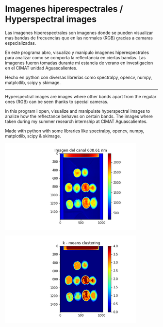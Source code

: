 # Imagenes hiperespectrales / Hyperspectral images 

Las imagenes hiperespectrales son imagenes donde se pueden visualizar mas bandas de frecuencias que en las normales (RGB) gracias a camaras especializadas. 

En este programa abro, visualizo y manipulo imagenes hiperespectrales para analizar como se comporta la reflectancia en ciertas bandas. Las imagenes fueron tomadas 
durante mi estancia de verano en investigacion en el CIMAT unidad Aguascalientes. 

Hecho en python con diversas librerias como spectralpy, opencv, numpy, matplotlib, scipy y skimage. 

---

Hyperspectral images are images where other bands apart from the regular ones (RGB) can be seen thanks to special cameras. 

In this program i open, visualize and manipulate hyperspectral images to analize how the reflectance behaves on certain bands. The images where taken during my summer research 
internship at CIMAT Aguascalientes. 

Made with python with some libraries like spectralpy, opencv, numpy, matplotlib, scipy & skimage. 

![alt text](https://github.com/Ian306/Hyperspectral-images/blob/master/Grafica1.png?raw=true)

![alt text](https://github.com/Ian306/Hyperspectral-images/blob/master/Grafica2.png?raw=true)
